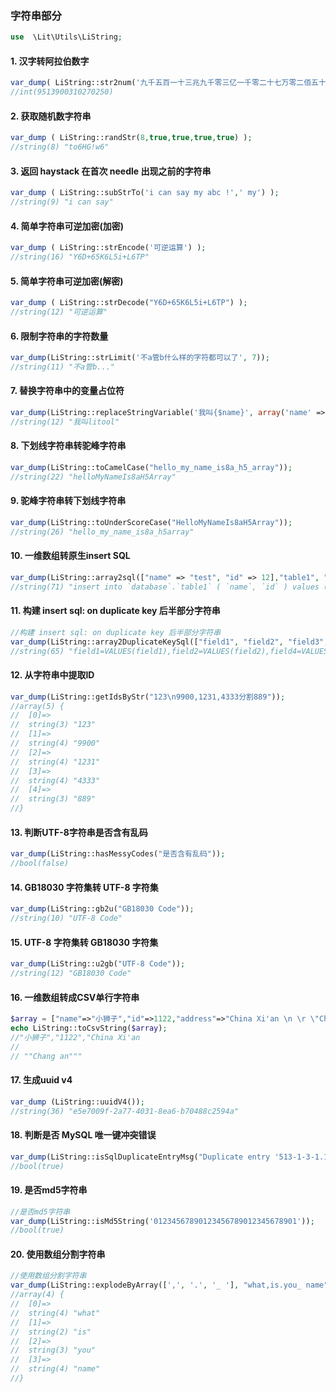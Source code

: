 ### 字符串部分

````php
use  \Lit\Utils\LiString;
````

#### 1. 汉字转阿拉伯数字

````php
var_dump( LiString::str2num('九千五百一十三兆九千零三亿一千零二十七万零二佰五十') );
//int(9513900310270250)
````

#### 2. 获取随机数字符串

````php
var_dump ( LiString::randStr(8,true,true,true,true) );
//string(8) "to6HG!w6"
````

#### 3. 返回 haystack 在首次 needle 出现之前的字符串

````php
var_dump ( LiString::subStrTo('i can say my abc !',' my') );
//string(9) "i can say"
````

#### 4. 简单字符串可逆加密(加密)

````php
var_dump ( LiString::strEncode('可逆运算') );
//string(16) "Y6D+65K6L5i+L6TP"
````

#### 5. 简单字符串可逆加密(解密)

````php
var_dump ( LiString::strDecode("Y6D+65K6L5i+L6TP") );
//string(12) "可逆运算"
````

#### 6. 限制字符串的字符数量

````php
var_dump(LiString::strLimit('不a管b什么样的字符都可以了', 7));
//string(11) "不a管b..."
````

#### 7. 替换字符串中的变量占位符

````php
var_dump(LiString::replaceStringVariable('我叫{$name}', array('name' => 'litool')));
//string(12) "我叫litool"
````

#### 8. 下划线字符串转驼峰字符串

````php
var_dump(LiString::toCamelCase("hello_my_name_is8a_h5_array"));
//string(22) "helloMyNameIs8aH5Array"
````

#### 9. 驼峰字符串转下划线字符串

````php
var_dump(LiString::toUnderScoreCase("HelloMyNameIs8aH5Array"));
//string(26) "hello_my_name_is8a_h5array"
````

#### 10. 一维数组转原生insert SQL

````php
var_dump(LiString::array2sql(["name" => "test", "id" => 12],"table1", "database"));
//string(71) "insert into `database`.`table1` ( `name`, `id` ) values ( "test", "12" )"
````

#### 11. 构建 insert sql: on duplicate key 后半部分字符串

````php
//构建 insert sql: on duplicate key 后半部分字符串
var_dump(LiString::array2DuplicateKeySql(["field1", "field2", "field3", "field4"], ["field3", "field5"]));
//string(65) "field1=VALUES(field1),field2=VALUES(field2),field4=VALUES(field4)"
````

#### 12. 从字符串中提取ID

````php
var_dump(LiString::getIdsByStr("123\n9900,1231,4333分割889"));
//array(5) {
//  [0]=>
//  string(3) "123"
//  [1]=>
//  string(4) "9900"
//  [2]=>
//  string(4) "1231"
//  [3]=>
//  string(4) "4333"
//  [4]=>
//  string(3) "889"
//}
````

#### 13. 判断UTF-8字符串是否含有乱码

````php
var_dump(LiString::hasMessyCodes("是否含有乱码"));
//bool(false)
````

#### 14. GB18030 字符集转 UTF-8 字符集

````php
var_dump(LiString::gb2u("GB18030 Code"));
//string(10) "UTF-8 Code"
````

#### 15. UTF-8 字符集转 GB18030 字符集

````php
var_dump(LiString::u2gb("UTF-8 Code"));
//string(12) "GB18030 Code"
````

#### 16. 一维数组转成CSV单行字符串

````php
$array = ["name"=>"小狮子","id"=>1122,"address"=>"China Xi'an \n \r \"Chang an\""];
echo LiString::toCsvString($array);
//"小狮子","1122","China Xi'an 
// 
// ""Chang an"""
````

#### 17. 生成uuid v4

````php
var_dump (LiString::uuidV4());
//string(36) "e5e7009f-2a77-4031-8ea6-b70488c2594a"
````

#### 18. 判断是否 MySQL 唯一键冲突错误

````php
var_dump(LiString::isSqlDuplicateEntryMsg("Duplicate entry '513-1-3-1.1.1.1' for key 'unique_key'"));
//bool(true)
````

#### 19. 是否md5字符串

````php
//是否md5字符串
var_dump(LiString::isMd5String('01234567890123456789012345678901'));
//bool(true)
````

#### 20. 使用数组分割字符串

````php
//使用数组分割字符串
var_dump(LiString::explodeByArray([',', '.', '_ '], "what,is.you_ name"));
//array(4) {
//  [0]=>
//  string(4) "what"
//  [1]=>
//  string(2) "is"
//  [2]=>
//  string(3) "you"
//  [3]=>
//  string(4) "name"
//}
````